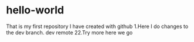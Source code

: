 # hello-world
That is my first repository I have created with github
1.Here I do changes to the dev branch. dev remote
22.Try more
here we go

